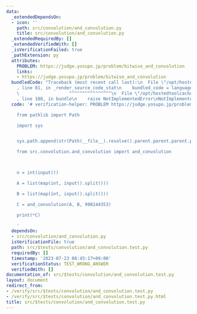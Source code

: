 ```yaml
---
data:
  _extendedDependsOn:
  - icon: ''
    path: src/convolution/and_convolution.py
    title: src/convolution/and_convolution.py
  _extendedRequiredBy: []
  _extendedVerifiedWith: []
  _isVerificationFailed: true
  _pathExtension: py
  attributes:
    PROBLEM: https://judge.yosupo.jp/problem/bitwise_and_convolution
    links:
    - https://judge.yosupo.jp/problem/bitwise_and_convolution
  bundledCode: "Traceback (most recent call last):\n  File \"/opt/hostedtoolcache/Python/3.11.4/x64/lib/python3.11/site-packages/onlinejudge_verify/documentation/build.py\"\
    , line 81, in _render_source_code_stat\n    bundled_code = language.bundle(\n\
    \                   ^^^^^^^^^^^^^^^^\n  File \"/opt/hostedtoolcache/Python/3.11.4/x64/lib/python3.11/site-packages/onlinejudge_verify/languages/python.py\"\
    , line 108, in bundle\n    raise NotImplementedError\nNotImplementedError\n"
  code: '# verification-helper: PROBLEM https://judge.yosupo.jp/problem/bitwise_and_convolution

    from pathlib import Path

    import sys


    sys.path.append(str(Path(__file__).resolve().parent.parent.parent.parent))

    from src.convolution.and_convolution import and_convolution



    n = int(input())

    A = list(map(int, input().split()))

    B = list(map(int, input().split()))

    C = and_convolution(A, B, 998244353)

    print(*C)

    '
  dependsOn:
  - src/convolution/and_convolution.py
  isVerificationFile: true
  path: src/$tests/convolution/and_convolution.test.py
  requiredBy: []
  timestamp: '2023-07-23 08:45:17+09:00'
  verificationStatus: TEST_WRONG_ANSWER
  verifiedWith: []
documentation_of: src/$tests/convolution/and_convolution.test.py
layout: document
redirect_from:
- /verify/src/$tests/convolution/and_convolution.test.py
- /verify/src/$tests/convolution/and_convolution.test.py.html
title: src/$tests/convolution/and_convolution.test.py
---
```

